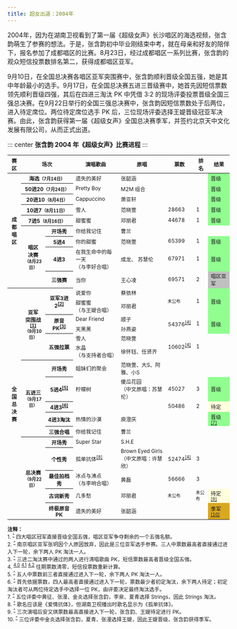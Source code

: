 ```yaml
---
title: 超女出道：2004年
---
```


2004年，因为在湖南卫视看到了第一届《超级女声》长沙唱区的海选视频，张含韵萌生了参赛的想法。于是，张含韵初中毕业刚结束中考，就在母亲和好友的陪伴下，报名参加了成都唱区的比赛。8月23日，经过成都唱区一系列比赛，张含韵的观众短信投票数排名第二，获得成都唱区亚军。

9月10日，在全国总决赛各唱区亚军突围赛中，张含韵顺利晋级全国五强，她是其中年龄最小的选手。9月17日，在全国总决赛五进三晋级赛中，她首先因短信票数领先顺利晋级四强，其后在四进三淘汰 PK 中凭借 3:2 的现场评委投票晋级全国三强总决赛。在9月22日举行的全国三强总决赛中，张含韵因短信票数处于后两位，进入待定席位。两位待定席位选手 PK 后，三位现场评委选择王媞晋级冠亚军决赛。由此，张含韵获得第一届《超级女声》全国总决赛季军，并签约北京天中文化发展有限公司，从而正式出道。

::: center
**张含韵 2004 年《超级女声》比赛进程**
:::
<table style="font-size:84%">
<thead>
<tr>
    <th>赛区</th>
    <th colspan="2">场次</th>
    <th>演唱歌曲</th>
    <th>原唱</th>
    <th>票数</th>
    <th>排名</th>
    <th>结果</th>
</tr>
</thead>
<tbody>
<tr>
    <th rowspan="9">成<br/>都<br/>唱<br/>区</th>
    <th colspan="2">海选<small>（7月14日）</small></th>
    <td>遗失的美好</td>
    <td>张韶涵</td>
    <td class="na"></td>
    <td class="na"></td>
    <td style="background:#90FF90">晋级</td>
</tr>
<tr>
    <th colspan="2">50进20<small>（7月24日）</small></th>
    <td>Pretty Boy</td>
    <td>M2M 组合</td>
    <td class="na"></td>
    <td class="na"></td>
    <td style="background:#90FF90">晋级</td>
</tr>
<tr>
    <th colspan="2">20进10<small>（8月4日）</small></th>
    <td>Cappuccino</td>
    <td>萧亚轩</td>
    <td class="na"></td>
    <td class="na"></td>
    <td style="background:#90FF90">晋级</td>
</tr>
<tr>
    <th colspan="2">10进7<small>（8月11日）</small></th>
    <td>雪人</td>
    <td>范晓萱</td>
    <td>28663</td>
    <td>1</td>
    <td style="background:#90FF90">晋级</td>
</tr>
<tr>
    <th colspan="2">7进5<small>（8月16日）</small></th>
    <td>甜蜜蜜</td>
    <td>邓丽君</td>
    <td>44678</td>
    <td>1</td>
    <td style="background:#90FF90">晋级</td>
</tr>
<tr>
    <th rowspan="4">唱区<br/>决赛<br/><small>（8月23日）</small></th>
    <th>开场秀</th>
    <td>你给我记住</td>
    <td>曹兰</td>
    <td class="na"></td>
    <td class="na"></td>
    <td class="na-grey"></td>
</tr>
<tr>
    <th>5进4</th>
    <td>你的甜蜜</td>
    <td>范晓萱</td>
    <td>65399</td>
    <td>1</td>
    <td style="background:#90FF90">晋级</td>
</tr>
<tr>
    <th>4进3</th>
    <td>在我生命中的每一天<br/>（与李好合唱）</td>
    <td>成龙、 苏慧伦</td>
    <td>67971</td>
    <td>1</td>
    <td style="background:#90FF90">晋级</td>
</tr>
<tr>
    <th>三强赛</th>
    <td>当你</td>
    <td>王心凌</td>
    <td>69571</td>
    <td>2</td>
    <td style="background:silver">唱区亚军</td>
</tr>
<tr>
    <th rowspan="16">全<br/>国<br/>总<br/>决<br/>赛</th>
    <th rowspan="6">亚军<br/>突围战<sup id="cite_ref-1"><a href="#cite_note-1">[1]</a></sup><br/><small>（9月10日）</small>
    </th>
    <th rowspan="2">
        亚军3进2<sup id="cite_ref-2"><a href="#cite_note-2">[2]</a></sup>
    </th>
    <td>说爱你</td>
    <td>蔡依林</td>
    <td rowspan="2" style="font-size:smaller;">未公布</td>
    <td rowspan="2">1</td>
    <td rowspan="2" style="background:#90FF90">晋级</td>
</tr>
<tr>
    <td>甜蜜蜜<br/>（与王媞合唱）</td>
    <td>邓丽君</td>
</tr>
<tr>
    <th rowspan="2">
        原音PK<sup id="cite_ref-3"><a href="#cite_note-3">[3]</a></sup>
    </th>
    <td>Dear Friend</td>
    <td>顺子</td>
    <td rowspan="2">
        54376<sup id="cite_ref-4-0"><a href="#cite_note-4-0">[4]</a></sup>
    </td>
<td rowspan="2">1
</td>
    <td rowspan="2" style="background:#90FF90">晋级</td>
</tr>
<tr>
    <td>天黑黑</td>
    <td>孙燕姿</td>
</tr>
<tr>
    <th rowspan="2">五强拉票</th>
    <td>雪人</td>
    <td>范晓萱</td>
    <td rowspan="2">
        10602<sup id="cite_ref-4-1"><a href="#cite_note-4-1">[4]</a></sup>
    </td>
    <td rowspan="2">1</td>
    <td rowspan="2" class="na-grey"></td>
</tr>
<tr>
    <td>水晶<br/>（与支持者合唱）</td>
    <td>徐怀钰、任贤齐</td>
</tr>
<tr>
    <th rowspan="5">五进三<br/><small>（9月17日）</small></th>
    <th>开场秀</th>
    <td>姐妹们的聚会</td>
    <td>范晓萱、大S、阿雅、小S</td>
    <td class="na"></td>
    <td class="na"></td>
    <td class="na-grey"></td>
</tr>
<tr>
    <th>
        5进4<sup id="cite_ref-5"><a href="#cite_note-5">[5]</a></sup>
    </th>
    <td>柠檬树</td>
    <td>傻瓜花园<br/>（中文原唱：苏慧伦）</td>
    <td>45027</td>
    <td>3</td>
    <td style="background:#90FF90">晋级</td>
</tr>
<tr>
    <th>
        4进3<sup id="cite_ref-6"><a href="#cite_note-6">[6]</a></sup>
    </th>
    <td class="na"></td>
    <td class="na"></td>
    <td>50486</td>
    <td>2</td>
    <td style="background:#FFD">待定</td>
</tr>
<tr>
    <th>4进3淘汰</th>
    <td>热情的沙漠</td>
    <td>庾澄庆</td>
    <td class="na"></td>
    <td class="na"></td>
    <td style="background:#90FF90">
        晋级<sup id="cite_ref-7"><a href="#cite_note-7">[7]</a></sup>
    </td>
</tr>
<tr>
    <th>三强合唱</th>
    <td>你给我记住</td>
    <td>曹兰</td>
    <td class="na"></td>
    <td class="na"></td>
    <td class="na-grey"></td>
</tr>
<tr>
    <th rowspan="5">总决赛<br/><small>（9月22日）</small></th>
    <th>开场秀</th>
    <td>Super Star</td>
    <td>S.H.E</td>
    <td class="na"></td>
    <td class="na"></td>
    <td class="na-grey"></td>
</tr>
<tr>
    <th>个性秀</th>
    <td>
        孤单抗体<sup id="cite_ref-8"><a href="#cite_note-8">[8]</a></sup>
    </td>
    <td>
        Brown Eyed Girls<br/>
        （中文原唱：许慧欣）
    </td>
    <td>
        52474<sup id="cite_ref-4-2"><a href="#cite_note-4-2">[4]</a></sup>
    </td>
    <td>3</td>
    <td class="na-grey"></td>
</tr>
<tr>
    <th>最佳拍档秀</th>
    <td>冰点与沸点<br/>（与李响合唱）</td>
    <td>黄磊</td>
    <td>56666</td>
    <td>3</td>
    <td class="na-grey"></td>
</tr>
<tr>
    <th>古词新秀</th>
    <td>几多愁</td>
    <td>邓丽君</td>
    <td style="font-size:smaller;">未公布</td>
    <td style="font-size:smaller;">未公布</td>
    <td style="background:#FFD;">
        待定<sup id="cite_ref-9"><a href="#cite_note-9">[9]</a></sup>
    </td>
</tr>
<tr>
    <th>终极原音PK</th>
    <td>遗失的美好</td>
    <td>张韶涵</td>
    <td class="na"></td>
    <td class="na"></td>
    <td style="background:#D9A821;">
        季军<sup id="cite_ref-10"><a href="#cite_note-10">[10]</a></sup>
    </td>
</tr>
</tbody>
</table>

<!--注释-->

<small>
<b>注释：</b><br/>
1. <sup id="cite_note-1"><a href="#cite_ref-1">^</a></sup> 四大唱区冠军直接晋级全国五强，唱区亚军争夺剩余的一个五强名额。<br/>
2. <sup id="cite_note-2"><a href="#cite_ref-2">^</a></sup> 南京唱区亚军张玥因个人原因放弃，因此是三位亚军选手参赛。三人中票数最高者直接通过进入下一轮，余下两人 PK 淘汰一人。<br/>
3. <sup id="cite_note-3"><a href="#cite_ref-3">^</a></sup> 三进二淘汰赛中通过的两人进行清唱歌曲 PK，短信票数最高者晋级全国五强。<br/>
4. <sup id="cite_note-4-0"><a href="#cite_ref-4-0">4.0</a></sup> <sup id="cite_note-4-1"><a href="#cite_ref-4-1">4.1</a></sup> <sup id="cite_note-4-2"><a href="#cite_ref-4-2">4.2</a></sup> 往期票数清零，短信投票数重新计算。<br/>
5. <sup id="cite_note-5"><a href="#cite_ref-5">^</a></sup> 五人中票数前三者直接通过进入下一轮，余下两人 PK 淘汰一人。<br/>
6. <sup id="cite_note-6"><a href="#cite_ref-6">^</a></sup> 首先依据票数，四人最高者直接通过进入下一轮，票数最少者初定淘汰，余下两人待定；初定淘汰者可从两位待定选手中选择一位 PK，由评委决定最终淘汰选手。<br/>
7. <sup id="cite_note-7"><a href="#cite_ref-7">^</a></sup> 五位评委中黄征、张漫、金炎选择张含韵，李泉、夏青选择 Strings，因此 Strings 淘汰。<br/>
8. <sup id="cite_note-8"><a href="#cite_ref-8">^</a></sup> 歌名应该是《爱情抗体》，但湖南卫视播出时歌名显示为《孤单抗体》。<br/>
9. <sup id="cite_note-9"><a href="#cite_ref-9">^</a></sup> 三次演唱后安又琪票数最高直接进入下一轮，张含韵、王媞待定进行 PK。<br/>
10. <sup id="cite_note-10"><a href="#cite_ref-10">^</a></sup> 三位评委中金炎选择张含韵，夏青、张漫选择王媞，因此王媞晋级，张含韵获得季军。
</small>
